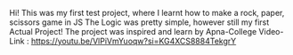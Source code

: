 Hi!
This was my first test project, where I learnt how to make a rock, paper, scissors game in JS
The Logic was pretty simple, however still my first Actual Project!
The project was inspired and learn by Apna-College 
Video-Link : https://youtu.be/VlPiVmYuoqw?si=KG4XCS8884TekgrY
